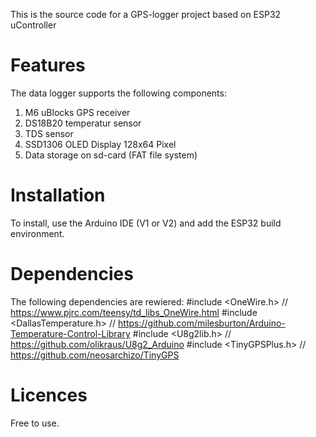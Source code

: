 This is the source code for a GPS-logger project based on ESP32 uController

# Features
The data logger supports the following components:
1. M6 uBlocks GPS receiver
2. DS18B20 temperatur sensor 
3. TDS sensor
2. SSD1306 OLED Display 128x64 Pixel
3. Data storage on sd-card (FAT file system)

# Installation
To install, use the Arduino IDE (V1 or V2) and add the ESP32 build environment.

# Dependencies
The following dependencies are rewiered:
#include <OneWire.h>            // https://www.pjrc.com/teensy/td_libs_OneWire.html
#include <DallasTemperature.h>  // https://github.com/milesburton/Arduino-Temperature-Control-Library
#include <U8g2lib.h>            // https://github.com/olikraus/U8g2_Arduino
#include <TinyGPSPlus.h>        // https://github.com/neosarchizo/TinyGPS

# Licences
Free to use.
